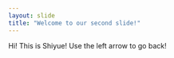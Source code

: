 ```yaml
---
layout: slide
title: "Welcome to our second slide!"
---
```

Hi! This is Shiyue!
Use the left arrow to go back!
